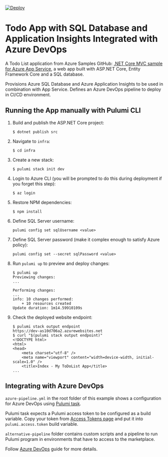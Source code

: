 [![Deploy](https://get.pulumi.com/new/button.svg)](https://app.pulumi.com/new?template=https://github.com/pulumi/examples/tree/master/azure-ts-appservice-devops/infra)

# Todo App with SQL Database and Application Insights Integrated with Azure DevOps

A Todo List application from Azure Samples GitHub: [.NET Core MVC sample for Azure App Service](https://github.com/azure-samples/dotnetcore-sqldb-tutorial), a web app built with ASP.NET Core, Entity Framework Core and a SQL database. 

Provisions Azure SQL Database and Azure Application Insights to be used in combination with App Service. Defines an Azure DevOps pipeline to deploy in CI/CD environment.

## Running the App manually with Pulumi CLI

1.  Build and publish the ASP.NET Core project:

    ```
    $ dotnet publish src
    ```

1.  Navigate to `infra`:

    ```
    $ cd infra
    ```

1.  Create a new stack:

    ```
    $ pulumi stack init dev
    ```

1.  Login to Azure CLI (you will be prompted to do this during deployment if you forget this step):

    ```
    $ az login
    ```

1.  Restore NPM dependencies:

    ```
    $ npm install
    ```

1. Define SQL Server username:

    ```
    pulumi config set sqlUsername <value>
    ```

1. Define SQL Server password (make it complex enough to satisfy Azure policy):

    ```
    pulumi config set --secret sqlPassword <value>
    ```

1.  Run `pulumi up` to preview and deploy changes:

    ``` 
    $ pulumi up
    Previewing changes:
    ...

    Performing changes:
    ...
    info: 10 changes performed:
        + 10 resources created
    Update duration: 1m14.59910109s
    ```

1.  Check the deployed website endpoint:

    ```
    $ pulumi stack output endpoint
    https://dev-as10d706a2.azurewebsites.net
    $ curl "$(pulumi stack output endpoint)"
    <!DOCTYPE html>
    <html>
    <head>
        <meta charset="utf-8" />
        <meta name="viewport" content="width=device-width, initial-scale=1.0" />
        <title>Index - My ToDoList App</title>
    ...
    ```

## Integrating with Azure DevOps

`azure-pipeline.yml` in the root folder of this example shows a configuration for Azure DevOps using [Pulumi task](https://marketplace.visualstudio.com/items?itemName=pulumi.build-and-release-task).

Pulumi task expects a Pulumi access token to be configured as a build variable. Copy your token from [Access Tokens page](https://app.pulumi.com/account/tokens) and put it into `pulumi.access.token` build variable.

`alternative-pipeline` folder contains custom scripts and a pipeline to run Pulumi program in environments that have to access to the marketplace.

Follow [Azure DevOps](https://www.pulumi.com/docs/guides/continuous-delivery/azure-devops/) guide for more details.
